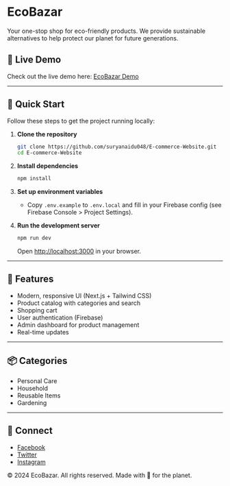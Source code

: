# EcoBazar

Your one-stop shop for eco-friendly products. We provide sustainable alternatives to help protect our planet for future generations.

## 🌱 Live Demo

Check out the live demo here: [EcoBazar Demo](https://ecobazar-vit.vercel.app/)

---

## 🚀 Quick Start

Follow these steps to get the project running locally:

1. **Clone the repository**
   ```bash
   git clone https://github.com/suryanaidu048/E-commerce-Website.git
   cd E-commerce-Website
   ```

2. **Install dependencies**
   ```bash
   npm install
   ```

3. **Set up environment variables**
   - Copy `.env.example` to `.env.local` and fill in your Firebase config (see Firebase Console > Project Settings).

4. **Run the development server**
   ```bash
   npm run dev
   ```
   Open [http://localhost:3000](http://localhost:3000) in your browser.

---

## 🛒 Features
- Modern, responsive UI (Next.js + Tailwind CSS)
- Product catalog with categories and search
- Shopping cart
- User authentication (Firebase)
- Admin dashboard for product management
- Real-time updates

---

## 📦 Categories
- Personal Care
- Household
- Reusable Items
- Gardening

---

## 🤝 Connect
- [Facebook](#)
- [Twitter](#)
- [Instagram](#)

© 2024 EcoBazar. All rights reserved. Made with 💚 for the planet.

